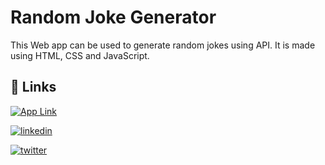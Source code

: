 
# Random Joke Generator

This Web app can be used to generate random jokes using API. It is made using HTML, CSS and JavaScript.

## 🔗 Links
[![App Link]()](https://adityaraj5200.github.io/Random-Joke-Generator/)

[![linkedin](https://img.shields.io/badge/linkedin-0A66C2?style=for-the-badge&logo=linkedin&logoColor=white)](https://www.linkedin.com/in/adityaraj5200/)

[![twitter](https://img.shields.io/badge/twitter-1DA1F2?style=for-the-badge&logo=twitter&logoColor=white)](https://twitter.com/Adityaraj5200)

